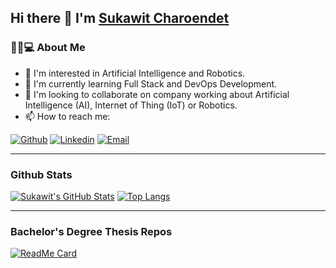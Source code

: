 ## Hi there 👋 I'm [Sukawit Charoendet](https://github.com/skwcrd)

### 👨🏻💻 About Me
- 👀 I'm interested in Artificial Intelligence and Robotics.
- 🌱 I'm currently learning Full Stack and DevOps Development.
- 💞️ I'm looking to collaborate on company working about Artificial Intelligence (AI), Internet of Thing (IoT) or Robotics.
- 📫 How to reach me:

[![Github](https://img.shields.io/badge/-Github-000?style=flat&logo=Github&logoColor=white)](https://github.com/skwcrd)
[![Linkedin](https://img.shields.io/badge/-LinkedIn-blue?style=flat&logo=Linkedin&logoColor=white)](https://www.linkedin.com/in/skwcrd)
[![Email](https://img.shields.io/badge/-Email-c14438?style=flat&logo=Gmail&logoColor=white)](mailto:sukawit.ch@hotmail.com)

---

### Github Stats

[![Sukawit's GitHub Stats](https://github-readme-stats.vercel.app/api?username=skwcrd&show_icons=true)](https://github.com/skwcrd)
[![Top Langs](https://github-readme-stats.vercel.app/api/top-langs/?username=skwcrd&show_icons=true&layout=compact)](https://github.com/skwcrd)

---

### Bachelor's Degree Thesis Repos

[![ReadMe Card](https://github-readme-stats.vercel.app/api/pin/?username=skwcrd&repo=long-life-burning&show_owner=true)](https://github.com/skwcrd/long-life-burning)
